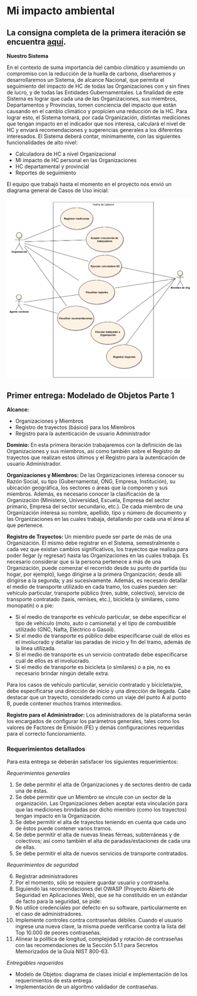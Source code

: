 # Mi impacto ambiental

La consigna completa de la primera iteración se encuentra [aquí](https://docs.google.com/document/d/1VjI_qd5L2GGb6oY8Ti2PxEbFEMvMN1yOcK_0mYn59Tg/edit).
----------


**Nuestro Sistema**

En el contexto de suma importancia del cambio climático y asumiendo un compromiso con la reducción de la huella de 
carbono, diseñaremos y desarrollaremos un Sistema, de alcance Nacional, que permita el seguimiento del impacto de HC de
todas las Organizaciones con y sin fines de lucro, y de todas las Entidades Gubernamentales. La finalidad de este 
Sistema es lograr que cada una de las Organizaciones, sus miembros, Departamentos y Provincias, tomen conciencia del 
impacto que están causando en el cambio climático y propicien una reducción de la HC. Para lograr esto, el Sistema
tomará, por cada Organización, distintas mediciones que tengan impacto en el indicador que nos interesa, calculará 
el nivel de HC y enviará recomendaciones y sugerencias generales a los diferentes interesados.
El Sistema deberá contar, mínimamente, con las siguientes funcionalidades de alto nivel:
- Calculadora de HC a nivel Organizacional
- Mi impacto de HC personal en las Organizaciones
- HC departamental y provincial
- Reportes de seguimiento

El equipo que trabajó hasta el momento en el proyecto nos envió un diagrama general de Casos de Uso inicial:

<p align="center">
  <img src="CasosDeUso.png" />
</p>

## Primer entrega: Modelado de Objetos Parte 1

**Alcance:**
- Organizaciones y Miembros
- Registro de trayectos (básico) para los Miembros
- Registro para la autenticación de usuario Administrador

**Dominio:**
En esta primera iteración trabajaremos con la definición de las Organizaciones y sus miembros, así como también sobre 
el Registro de trayectos que realizan estos últimos y el Registro para la autenticación de usuario Administrador.

**Organizaciones y Miembros:**
De las Organizaciones interesa conocer su Razón Social, su tipo (Gubernamental, ONG, Empresa, Institución), su ubicación
geográfica, los sectores o áreas que la componen y sus miembros. Además, es necesario conocer la clasificación de la 
Organización (Ministerio, Universidad, Escuela, Empresa del sector primario, Empresa del sector secundario, etc.).
De cada miembro de una Organización interesa su nombre, apellido, tipo y número de documento y las Organizaciones en 
las cuales trabaja, detallando por cada una el área al que pertenece.


**Registro de Trayectos:**
Un miembro puede ser parte de más de una Organización. El mismo debe registrar en el Sistema, semestralmente o cada vez
que existan cambios significativos, los trayectos que realiza para poder llegar (y regresar) hasta las Organizaciones 
en las cuales trabaja. Es necesario considerar que si la persona pertenece a más de una Organización, puede comenzar el 
recorrido desde su punto de partida (su hogar, por ejemplo), luego dirigirse a la primera Organización; desde allí 
dirigirse a la segunda; y así sucesivamente. 
Además, es necesario detallar el medio de transporte utilizado en cada tramo, los cuales pueden ser: vehículo 
particular, transporte público (tren, subte, colectivo), servicio de transporte contratado (taxis, remises, etc.), 
bicicleta (y similares, como monopatín) o a pie:
- Si el medio de transporte es vehículo particular, se debe especificar el tipo de vehículo (moto, auto o camioneta) y 
  el tipo de combustible utilizado (GNC, Nafta, Eléctrico o Gasoil).
- Si el medio de transporte es público debe especificarse cuál de ellos es el involucrado y detallar las paradas de 
  inicio y fin del tramo, además de la línea utilizada.
- Si el medio de transporte es un servicio contratado debe especificarse cuál de ellos es el involucrado.
- Si el medio de transporte es bicicleta (o similares) o a pie, no es necesario brindar ningún detalle extra.

Para los casos de vehículo particular, servicio contratado y bicicleta/pie, debe especificarse una dirección de inicio 
y una dirección de llegada.
Cabe destacar que un trayecto, considerado como un viaje del punto A al punto B, puede contener muchos tramos 
intermedios.

**Registro para el Administrador:**
Los administradores de la plataforma serán los encargados de configurar los parámetros generales, tales como los 
valores de Factores de Emisión (FE) y demás configuraciones requeridas para el correcto funcionamiento.


### Requerimientos detallados
Para esta entrega se deberán satisfacer los siguientes requerimientos:

*Requerimientos generales*
1. Se debe permitir el alta de Organizaciones y de sectores dentro de cada una de éstas.
2. Se debe permitir que un Miembro se vincule con un sector de la organización. Las Organizaciones deben aceptar esta 
   vinculación para que las mediciones brindadas por dicho miembro (como los trayectos) tengan impacto en la 
   Organización. 
3. Se debe permitir el alta de trayectos teniendo en cuenta que cada uno de éstos puede contener varios tramos.
4. Se debe permitir el alta de nuevas líneas férreas, subterráneas y de colectivos; así como también el alta de 
   paradas/estaciones de cada una de ellas.
5. Se debe permitir el alta de nuevos servicios de transporte contratados.

*Requerimientos de seguridad*

6. Registrar administradores
7. Por el momento, sólo se requiere guardar usuario y contraseña.
8. Siguiendo las recomendaciones del OWASP (Proyecto Abierto de Seguridad en Aplicaciones Web), que se ha constituido 
   en un estándar de facto para la seguridad, se pide:
9.  No utilice credenciales por defecto en su software, particularmente en el caso de administradores. 
10. Implemente controles contra contraseñas débiles. Cuando el usuario ingrese una nueva clave, la misma puede 
    verificarse contra la lista del Top 10.000 de peores contraseñas.
11. Alinear la política de longitud, complejidad y rotación de contraseñas con las recomendaciones de la Sección 
    5.1.1 para Secretos Memorizados de la Guía NIST 800-63.


*Entregables requeridos*
- Modelo de Objetos: diagrama de clases inicial e implementación de los requerimientos de esta entrega.
- Implementación de un algoritmo validador de contraseñas.
